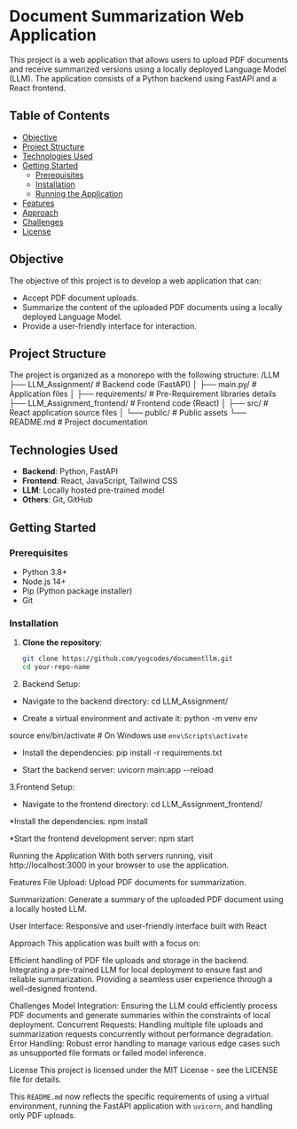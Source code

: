# Document Summarization Web Application

This project is a web application that allows users to upload PDF documents and receive summarized versions using a locally deployed Language Model (LLM). The application consists of a Python backend using FastAPI and a React frontend.

## Table of Contents
- [Objective](#objective)
- [Project Structure](#project-structure)
- [Technologies Used](#technologies-used)
- [Getting Started](#getting-started)
  - [Prerequisites](#prerequisites)
  - [Installation](#installation)
  - [Running the Application](#running-the-application)
- [Features](#features)
- [Approach](#approach)
- [Challenges](#challenges)
- [License](#license)

## Objective
The objective of this project is to develop a web application that can:
- Accept PDF document uploads.
- Summarize the content of the uploaded PDF documents using a locally deployed Language Model.
- Provide a user-friendly interface for interaction.

## Project Structure
The project is organized as a monorepo with the following structure:
/LLM
├── LLM_Assignment/ # Backend code (FastAPI)
│ ├── main.py/ # Application files
│ ├── requirements/ # Pre-Requirement libraries details
├── LLM_Assignment_frontend/ # Frontend code (React)
│ ├── src/ # React application source files
│ └── public/ # Public assets
└── README.md # Project documentation

## Technologies Used
- **Backend**: Python, FastAPI
- **Frontend**: React, JavaScript, Tailwind CSS
- **LLM**: Locally hosted pre-trained model 
- **Others**: Git, GitHub

## Getting Started

### Prerequisites
- Python 3.8+
- Node.js 14+
- Pip (Python package installer)
- Git

### Installation

1. **Clone the repository**:
   ```bash
   git clone https://github.com/yogcodes/documentllm.git
   cd your-repo-name
   
2. Backend Setup:
* Navigate to the backend directory:
cd LLM_Assignment/

* Create a virtual environment and activate it:
python -m venv env

source env/bin/activate  # On Windows use `env\Scripts\activate`

* Install the dependencies:
pip install -r requirements.txt

* Start the backend server:
uvicorn main:app --reload

3.Frontend Setup:

* Navigate to the frontend directory:
cd LLM_Assignment_frontend/

*Install the dependencies:
npm install

*Start the frontend development server:
npm start


Running the Application
With both servers running, visit http://localhost:3000 in your browser to use the application.

Features
File Upload: Upload PDF documents for summarization.

Summarization: Generate a summary of the uploaded PDF document using a locally hosted LLM.

User Interface: Responsive and user-friendly interface built with React

Approach
This application was built with a focus on:

Efficient handling of PDF file uploads and storage in the backend.
Integrating a pre-trained LLM for local deployment to ensure fast and reliable summarization.
Providing a seamless user experience through a well-designed frontend.

Challenges
Model Integration: Ensuring the LLM could efficiently process PDF documents and generate summaries within the constraints of local deployment.
Concurrent Requests: Handling multiple file uploads and summarization requests concurrently without performance degradation.
Error Handling: Robust error handling to manage various edge cases such as unsupported file formats or failed model inference.

License
This project is licensed under the MIT License - see the LICENSE file for details.

This `README.md` now reflects the specific requirements of using a virtual environment, running the FastAPI application with `uvicorn`, and handling only PDF uploads.
 





